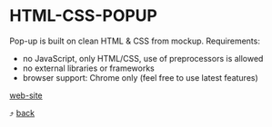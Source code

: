 # HTML-CSS-POPUP

Pop-up is built on clean HTML & CSS from mockup.
Requirements:
- no JavaScript, only HTML/CSS, use of preprocessors is allowed
- no external libraries or frameworks
- browser support: Chrome only (feel free to use latest features)

[web-site](https://barasii.github.io/HTML-CSS-POPUP/)

:arrow_heading_up: [back](../../../kottans-frontend)
